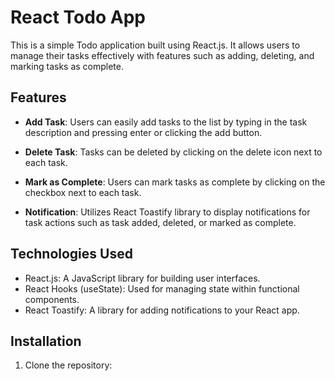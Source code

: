 # React Todo App

This is a simple Todo application built using React.js. It allows users to manage their tasks effectively with features such as adding, deleting, and marking tasks as complete.

## Features

- **Add Task**: Users can easily add tasks to the list by typing in the task description and pressing enter or clicking the add button.

- **Delete Task**: Tasks can be deleted by clicking on the delete icon next to each task.

- **Mark as Complete**: Users can mark tasks as complete by clicking on the checkbox next to each task.

- **Notification**: Utilizes React Toastify library to display notifications for task actions such as task added, deleted, or marked as complete.

## Technologies Used

- React.js: A JavaScript library for building user interfaces.
- React Hooks (useState): Used for managing state within functional components.
- React Toastify: A library for adding notifications to your React app.

## Installation

1. Clone the repository:

